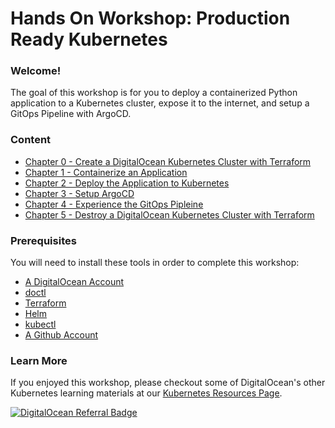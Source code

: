 # Hands On Workshop: Production Ready Kubernetes

### Welcome! 
The goal of this workshop is for you to deploy a containerized Python application to a Kubernetes cluster, expose it to the internet, and setup a GitOps Pipeline with ArgoCD. 

### Content 
- [Chapter 0 - Create a DigitalOcean Kubernetes Cluster with Terraform](./00-cluster-setup.md)
- [Chapter 1 - Containerize an Application](./01-app-setup.md)
- [Chapter 2 - Deploy the Application to Kubernetes](./02-deploy-app.md)
- [Chapter 3 - Setup ArgoCD](./03-argocd-setup.md)
- [Chapter 4 - Experience the GitOps Pipleine](./04-gitops-pipeline.md)
- [Chapter 5 - Destroy a DigitalOcean Kubernetes Cluster with Terraform](./05-cluster-teardown.md)


### Prerequisites
You will need to install these tools in order to complete this workshop: 

- [A DigitalOcean Account](https://cloud.digitalocean.com/registrations/new)
- [doctl](https://docs.digitalocean.com/reference/doctl/how-to/install/)
- [Terraform](https://learn.hashicorp.com/tutorials/terraform/install-cli#install-terraform) 
- [Helm](https://helm.sh/docs/intro/install/)
- [kubectl](https://kubernetes.io/docs/tasks/tools/)
- [A Github Account](https://github.com/signup)


### Learn More
If you enjoyed this workshop, please checkout some of DigitalOcean's other Kubernetes learning materials at our [Kubernetes Resources Page](https://www.digitalocean.com/landing/doks-resources). 

[![DigitalOcean Referral Badge](https://web-platforms.sfo2.digitaloceanspaces.com/WWW/Badge%203.svg)](https://www.digitalocean.com/?refcode=0396fb078dbc&utm_campaign=Referral_Invite&utm_medium=Referral_Program&utm_source=badge)